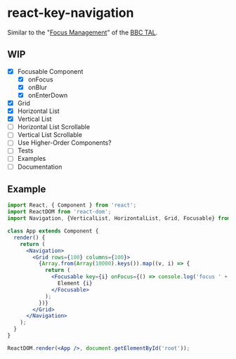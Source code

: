 # react-key-navigation
Similar to the "[Focus Management](http://bbc.github.io/tal/widgets/focus-management.html)" of the [BBC TAL](http://bbc.github.io/tal/).

## WIP
- [x] Focusable Component
  - [x] onFocus
  - [x] onBlur
  - [x] onEnterDown
- [x] Grid
- [x] Horizontal List
- [x] Vertical List
- [ ] Horizontal List Scrollable
- [ ] Vertical List Scrollable
- [ ] Use Higher-Order Components?
- [ ] Tests
- [ ] Examples
- [ ] Documentation

## Example
```jsx
import React, { Component } from 'react';
import ReactDOM from 'react-dom';
import Navigation, {VerticalList, HorizontalList, Grid, Focusable} from 'react-key-navigation';

class App extends Component {
  render() {
    return (
      <Navigation>
        <Grid rows={100} columns={100}>
          {Array.from(Array(10000).keys()).map((v, i) => {
            return (
              <Focusable key={i} onFocus={() => console.log('focus ' + i)} onBlur={() => console.log('blur ' + i)} onEnterDown={() => console.log('enter ' + i)}>
                Element {i}
              </Focusable>
            );
          })}
        </Grid>
      </Navigation>
    );
  }
}

ReactDOM.render(<App />, document.getElementById('root'));
```
